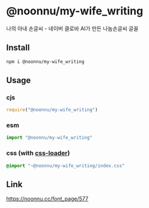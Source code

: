 # @noonnu/my-wife_writing
나의 아내 손글씨 - 네이버 클로바 AI가 만든 나눔손글씨 글꼴

## Install
```sh
npm i @noonnu/my-wife_writing
```
## Usage
### cjs
```js
require("@noonnu/my-wife_writing")
```
### esm
```js
import "@noonnu/my-wife_writing"
```
### css (with [css-loader](https://github.com/webpack-contrib/css-loader))
```css
@import "~@noonnu/my-wife_writing/index.css"
```

## Link
https://noonnu.cc/font_page/577